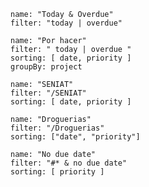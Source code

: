 ```todoist
name: "Today & Overdue"
filter: "today | overdue"
```

```todoist
name: "Por hacer"
filter: " today | overdue "
sorting: [ date, priority ]
groupBy: project
```


```todoist
name: "SENIAT"
filter: "/SENIAT"
sorting: [ date, priority ]
```


```todoist
name: "Droguerias"
filter: "/Droguerias"
sorting: ["date", "priority"]
```

```todoist
name: "No due date"
filter: "#* & no due date"
sorting: [ priority ]
```